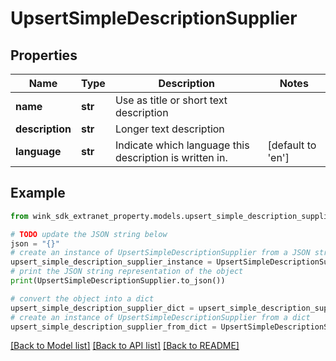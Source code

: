# UpsertSimpleDescriptionSupplier


## Properties

Name | Type | Description | Notes
------------ | ------------- | ------------- | -------------
**name** | **str** | Use as title or short text description | 
**description** | **str** | Longer text description | 
**language** | **str** | Indicate which language this description is written in. | [default to 'en']

## Example

```python
from wink_sdk_extranet_property.models.upsert_simple_description_supplier import UpsertSimpleDescriptionSupplier

# TODO update the JSON string below
json = "{}"
# create an instance of UpsertSimpleDescriptionSupplier from a JSON string
upsert_simple_description_supplier_instance = UpsertSimpleDescriptionSupplier.from_json(json)
# print the JSON string representation of the object
print(UpsertSimpleDescriptionSupplier.to_json())

# convert the object into a dict
upsert_simple_description_supplier_dict = upsert_simple_description_supplier_instance.to_dict()
# create an instance of UpsertSimpleDescriptionSupplier from a dict
upsert_simple_description_supplier_from_dict = UpsertSimpleDescriptionSupplier.from_dict(upsert_simple_description_supplier_dict)
```
[[Back to Model list]](../README.md#documentation-for-models) [[Back to API list]](../README.md#documentation-for-api-endpoints) [[Back to README]](../README.md)


